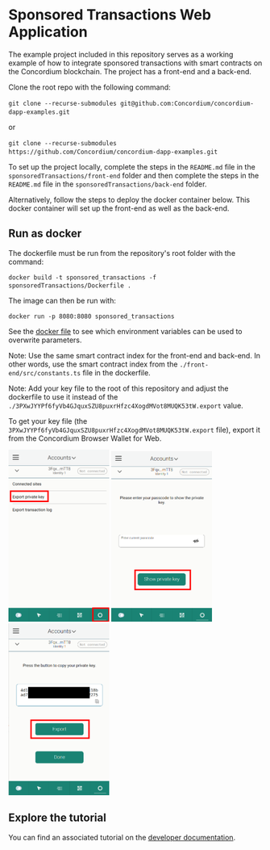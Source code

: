 # Sponsored Transactions Web Application

The example project included in this repository serves as a working example of how to integrate sponsored transactions with smart contracts on the Concordium blockchain. The project has a front-end and a back-end.

Clone the root repo with the following command:

``git clone --recurse-submodules git@github.com:Concordium/concordium-dapp-examples.git``

or

``git clone --recurse-submodules https://github.com/Concordium/concordium-dapp-examples.git``

To set up the project locally, complete the steps in the `README.md` file in the `sponsoredTransactions/front-end` folder and then complete the steps in the `README.md` file in the `sponsoredTransactions/back-end` folder.

Alternatively, follow the steps to deploy the docker container below. This docker container will set up the front-end as well as the back-end.

## Run as docker

The dockerfile must be run from the repository's root folder with the command:
```
docker build -t sponsored_transactions -f sponsoredTransactions/Dockerfile .
```
The image can then be run with:
```
docker run -p 8080:8080 sponsored_transactions
```
See the [docker file](./Dockerfile) to see which environment variables can be used to overwrite parameters.

Note: Use the same smart contract index for the front-end and back-end. In other words, use the smart contract index from the `./front-end/src/constants.ts` file in the dockerfile.

Note: Add your key file to the root of this repository and adjust the dockerfile to use it instead of the `./3PXwJYYPf6fyVb4GJquxSZU8puxrHfzc4XogdMVot8MUQK53tW.export` value.

To get your key file (the `3PXwJYYPf6fyVb4GJquxSZU8puxrHfzc4XogdMVot8MUQK53tW.export` file), export it from the Concordium Browser Wallet for Web.

<img src="./back-end/pic/pic1.png"  width="200" />
<img src="./back-end/pic/pic2.png"  width="200" />
<img src="./back-end/pic/pic3.png"  width="200" />

## Explore the tutorial

You can find an associated tutorial on the [developer documentation](./https://developer.concordium.software/en/mainnet/smart-contracts/tutorials/index.html).


